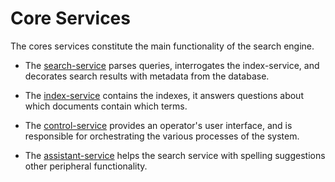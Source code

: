 # Core Services

The cores services constitute the main functionality of the search engine.

* The [search-service](search-service/) parses queries, interrogates the index-service, 
 and decorates search results with metadata from the database.

* The [index-service](index-service/) contains the indexes, it answers questions about
  which documents contain which terms.

* The [control-service](control-service/) provides an operator's user interface, and is responsible
  for orchestrating the various processes of the system. 

* The [assistant-service](assistant-service/) helps the search service with spelling
 suggestions other peripheral functionality.   
